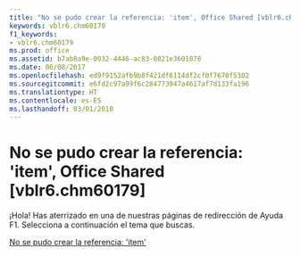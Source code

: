 ```yaml
---
title: "No se pudo crear la referencia: 'item', Office Shared [vblr6.chm60179]"
keywords: vblr6.chm60179
f1_keywords:
- vblr6.chm60179
ms.prod: office
ms.assetid: b7ab8a9e-0032-4446-ac83-0821e3601878
ms.date: 06/08/2017
ms.openlocfilehash: ed9f9152afb9b8f421df6114df2cf0f7670f5302
ms.sourcegitcommit: e6fd2c97a99f6c284773947a4617af7d133fa196
ms.translationtype: HT
ms.contentlocale: es-ES
ms.lasthandoff: 03/01/2018
---
```

# <a name="could-not-create-reference-item-office-shared-vblr6chm60179"></a>No se pudo crear la referencia: 'item', Office Shared [vblr6.chm60179]

¡Hola! Has aterrizado en una de nuestras páginas de redirección de Ayuda F1. Selecciona a continuación el tema que buscas.

[No se pudo crear la referencia: 'item'](http://msdn.microsoft.com/library/2c0c569e-2e43-3cb5-0bb8-a91cb7922370%28Office.15%29.aspx)

